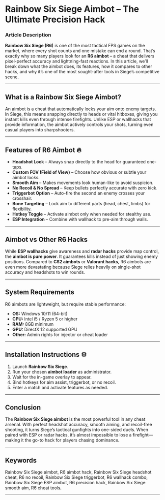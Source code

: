 # Rainbow Six Siege Aimbot – The Ultimate Precision Hack

### Article Description

**Rainbow Six Siege (R6)** is one of the most tactical FPS games on the market, where every shot counts and one mistake can end a round. That’s exactly why so many players look for an **R6 aimbot** – a cheat that delivers pixel-perfect accuracy and lightning-fast reactions. In this article, we’ll break down what the aimbot does, its features, how it compares to other hacks, and why it’s one of the most sought-after tools in Siege’s competitive scene.

---

## What is a Rainbow Six Siege Aimbot?

An aimbot is a cheat that automatically locks your aim onto enemy targets. In Siege, this means snapping directly to heads or vital hitboxes, giving you instant kills even through intense firefights. Unlike ESP or wallhacks that provide information, the aimbot actively controls your shots, turning even casual players into sharpshooters.

---

## Features of R6 Aimbot 🔥

* **Headshot Lock** – Always snap directly to the head for guaranteed one-taps.
* **Custom FOV (Field of View)** – Choose how obvious or subtle your aimbot looks.
* **Smooth Aim** – Makes movements look human-like to avoid suspicion.
* **No Recoil & No Spread** – Keep bullets perfectly accurate with zero kick.
* **Triggerbot Option** – Auto-fire the second an enemy crosses your crosshair.
* **Bone Targeting** – Lock aim to different parts (head, chest, limbs) for flexibility.
* **Hotkey Toggle** – Activate aimbot only when needed for stealthy use.
* **ESP Integration** – Combine with wallhack to pre-aim through walls.

---

## Aimbot vs Other R6 Hacks

While **ESP wallhacks** give awareness and **radar hacks** provide map control, the **aimbot is pure power**. It guarantees kills instead of just showing enemy positions. Compared to **CS2 aimbots** or **Valorant hacks**, R6 aimbots are even more devastating because Siege relies heavily on single-shot accuracy and headshots to win rounds.

---

## System Requirements

R6 aimbots are lightweight, but require stable performance:

* **OS:** Windows 10/11 (64-bit)
* **CPU:** Intel i5 / Ryzen 5 or higher
* **RAM:** 8GB minimum
* **GPU:** DirectX 12 supported GPU
* **Other:** Admin rights for injector or cheat loader

---

## Installation Instructions ⚙️

1. Launch **Rainbow Six Siege**.
2. Run your chosen **aimbot loader** as administrator.
3. Wait for the in-game overlay to appear.
4. Bind hotkeys for aim assist, triggerbot, or no recoil.
5. Enter a match and activate features as needed.

---

## Conclusion

The **Rainbow Six Siege aimbot** is the most powerful tool in any cheat arsenal. With perfect headshot accuracy, smooth aiming, and recoil-free shooting, it turns Siege’s tactical gunfights into one-sided duels. When paired with ESP or radar hacks, it’s almost impossible to lose a firefight—making it the go-to hack for players chasing dominance.

---

## Keywords

Rainbow Six Siege aimbot, R6 aimbot hack, Rainbow Six Siege headshot cheat, R6 no recoil, Rainbow Six Siege triggerbot, R6 wallhack combo, Rainbow Six Siege ESP aimbot, R6 precision hack, Rainbow Six Siege smooth aim, R6 cheat tools.

---
